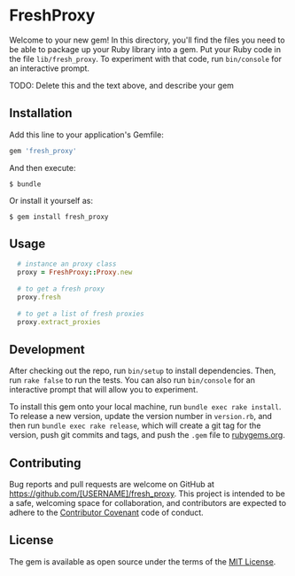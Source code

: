 # FreshProxy

Welcome to your new gem! In this directory, you'll find the files you need to be able to package up your Ruby library into a gem. Put your Ruby code in the file `lib/fresh_proxy`. To experiment with that code, run `bin/console` for an interactive prompt.

TODO: Delete this and the text above, and describe your gem

## Installation

Add this line to your application's Gemfile:

```ruby
gem 'fresh_proxy'
```

And then execute:

    $ bundle

Or install it yourself as:

    $ gem install fresh_proxy

## Usage
```ruby
  # instance an proxy class
  proxy = FreshProxy::Proxy.new
  
  # to get a fresh proxy
  proxy.fresh
  
  # to get a list of fresh proxies
  proxy.extract_proxies
```



## Development

After checking out the repo, run `bin/setup` to install dependencies. Then, run `rake false` to run the tests. You can also run `bin/console` for an interactive prompt that will allow you to experiment.

To install this gem onto your local machine, run `bundle exec rake install`. To release a new version, update the version number in `version.rb`, and then run `bundle exec rake release`, which will create a git tag for the version, push git commits and tags, and push the `.gem` file to [rubygems.org](https://rubygems.org).

## Contributing

Bug reports and pull requests are welcome on GitHub at https://github.com/[USERNAME]/fresh_proxy. This project is intended to be a safe, welcoming space for collaboration, and contributors are expected to adhere to the [Contributor Covenant](contributor-covenant.org) code of conduct.


## License

The gem is available as open source under the terms of the [MIT License](http://opensource.org/licenses/MIT).

